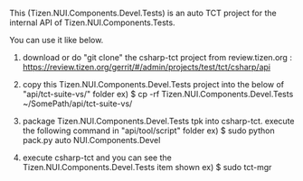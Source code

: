 This (Tizen.NUI.Components.Devel.Tests) is an auto TCT project for the internal API of Tizen.NUI.Components.Tests.

You can use it like below.

1. download or do "git clone" the csharp-tct project from review.tizen.org : https://review.tizen.org/gerrit/#/admin/projects/test/tct/csharp/api

2. copy this Tizen.NUI.Components.Devel.Tests project into the below of "api/tct-suite-vs/" folder
  ex) $ cp -rf Tizen.NUI.Components.Devel.Tests ~/SomePath/api/tct-suite-vs/

3. package Tizen.NUI.Components.Devel.Tests tpk into csharp-tct. execute the following command in "api/tool/script" folder
  ex) $ sudo python pack.py auto NUI.Components.Devel

4. execute csharp-tct and you can see the Tizen.NUI.Components.Devel.Tests item shown
  ex) $ sudo tct-mgr  
